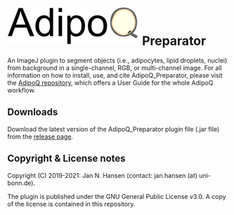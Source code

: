 # ![AdipoQ](https://github.com/hansenjn/AdipoQ/blob/main/Webfiles/AdipoQ%20Logo.png?raw=true) Preparator
An ImageJ plugin to segment objects (i.e., adipocytes, lipid droplets, nuclei) from background in a single-channel, RGB, or multi-channel image. For all information on how to install, use, and cite AdipoQ_Preparator, please visit the [AdipoQ repository](https://github.com/hansenjn/AdipoQ), which offers a User Guide for the whole AdipoQ workflow.

## Downloads
Download the latest version of the AdipoQ_Preparator plugin file (.jar file) from the [release page](https://github.com/hansenjn/AdipoQ_Preparator/releases/).

## Copyright & License notes
Copyright (C) 2019-2021: Jan N. Hansen (contact: jan.hansen (at) uni-bonn.de).

The plugin is published under the GNU General Public License v3.0. A copy of the license is contained in this repository.
